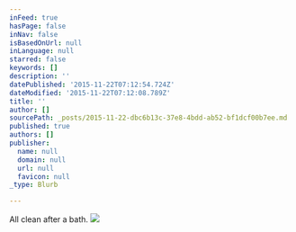 ```yaml
---
inFeed: true
hasPage: false
inNav: false
isBasedOnUrl: null
inLanguage: null
starred: false
keywords: []
description: ''
datePublished: '2015-11-22T07:12:54.724Z'
dateModified: '2015-11-22T07:12:08.789Z'
title: ''
author: []
sourcePath: _posts/2015-11-22-dbc6b13c-37e8-4bdd-ab52-bf1dcf00b7ee.md
published: true
authors: []
publisher:
  name: null
  domain: null
  url: null
  favicon: null
_type: Blurb

---
```

All clean after a bath.
![](https://the-grid-user-content.s3-us-west-2.amazonaws.com/a8426b29-4514-41b9-ac20-1577c97d3b35.jpg)
